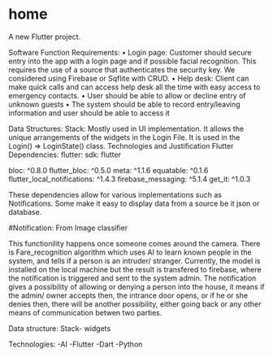 # home

A new Flutter project.


Software Function Requirements:
•	Login page: Customer should secure entry into the app with a login page and if possible facial recognition. This requires the use of a source that authenticates the security key. We considered using Firebase or Sqflite with CRUD.
•	Help desk: Client can make quick calls and can access help desk all the time with easy access to emergency contacts.
•	User should be able to allow or decline entry of unknown guests
•	The system should be able to record entry/leaving information and user should be able to access it

Data Structures: 
Stack: Mostly used in UI implementation. It allows the unique arrangements of the widgets in the Login File. It is used in the Login() => LoginState() class.
Technologies and Justification
Flutter Dependencies:
 flutter:
    sdk: flutter
    
  bloc: ^0.8.0
  flutter_bloc: ^0.5.0
  meta: ^1.1.6
  equatable: ^0.1.6
  flutter_local_notifications: ^1.4.3
  firebase_messaging: ^5.1.4
  get_it: ^1.0.3

These dependencies allow for various implementations such as Notifications. Some make it easy to display data from a source be it json or database. 

#Notification: From Image classifier

This functionility happens once someone comes around the camera. 
There is Fare_recognition algorithm  which uses AI to learn known people in the system, and tells if a person is an intruder/ stranger.
Currently, the model is installed on the local machine but the result is transfered to firebase, where the notification is triggered and sent to the system admin. The notification gives a possibility of allowing or denying a person into the house, it means if the admin/ owner accepts then, the intrance door opens, or if he or she denies then, there will be another possibility, either going back or any other means of communication betwen two parties. 

Data structure:
Stack- widgets 

Technologies:
-AI
-Flutter
-Dart 
-Python 





